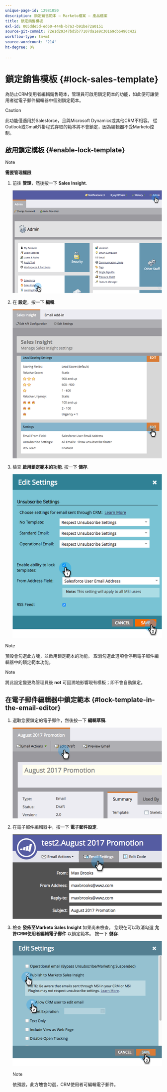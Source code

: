 ```yaml
---
unique-page-id: 12981050
description: 鎖定銷售範本 — Marketo檔案 — 產品檔案
title: 鎖定銷售模板
exl-id: 005dde5d-ed60-444b-b7a3-b91be72a0151
source-git-commit: 72e1d29347bd5b77107da1e9c30169cb6490c432
workflow-type: tm+mt
source-wordcount: '214'
ht-degree: 0%

---
```


# 鎖定銷售模板 {#lock-sales-template}

為防止CRM使用者編輯銷售範本，管理員可啟用鎖定範本的功能，如此便可讓使用者從電子郵件編輯器中個別鎖定範本。

>[!CAUTION]
>
>此功能僅適用於Salesforce，且與Microsoft Dynamics或其他CRM不相容。 從Outlook或Gmail外掛程式存取的範本將不會鎖定，因為編輯器不受Marketo控制。

## 啟用鎖定模板 {#enable-lock-template}

>[!NOTE]
>
>**需要管理權限**

1. 前往 **管理**，然後按一下 **Sales Insight**.

   ![](assets/1.png)

1. 在 **設定**，按一下 **編輯**.

   ![](assets/2.png)

1. 檢查 **啟用鎖定範本的功能**. 按一下 **儲存**.

   ![](assets/image2017-10-9-8-3a19-3a45.png)

>[!NOTE]
>
>預設會勾選此方塊，並啟用鎖定範本的功能。 取消勾選此選項會停用電子郵件編輯器中的鎖定範本功能。

>[!NOTE]
>
>將此設定變更為管理員後 **not** 可回溯地影響現有模板；即不會自動鎖定。

## 在電子郵件編輯器中鎖定範本 {#lock-template-in-the-email-editor}

1. 選取您要鎖定的電子郵件，然後按一下 **編輯草稿**.

   ![](assets/5.png)

1. 在電子郵件編輯器中，按一下 **電子郵件設定**.

   ![](assets/6.png)

1. 檢查 **發佈至Marketo Sales Insight** 如果尚未檢查。 您現在可以取消勾選 **允許CRM使用者編輯電子郵件** 以鎖定範本。 按一下 **儲存**.

   ![](assets/7.png)

   >[!NOTE]
   >
   >依預設，此方塊會勾選，CRM使用者可編輯電子郵件。
